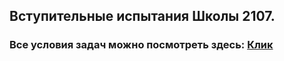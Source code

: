 ## Вступительные испытания Школы 2107.

### Все условия задач можно посмотреть здесь: [Клик](https://drive.google.com/file/d/1COk6NmVsFykf0Vwq0MUMgCuxkCAprPre/view)
